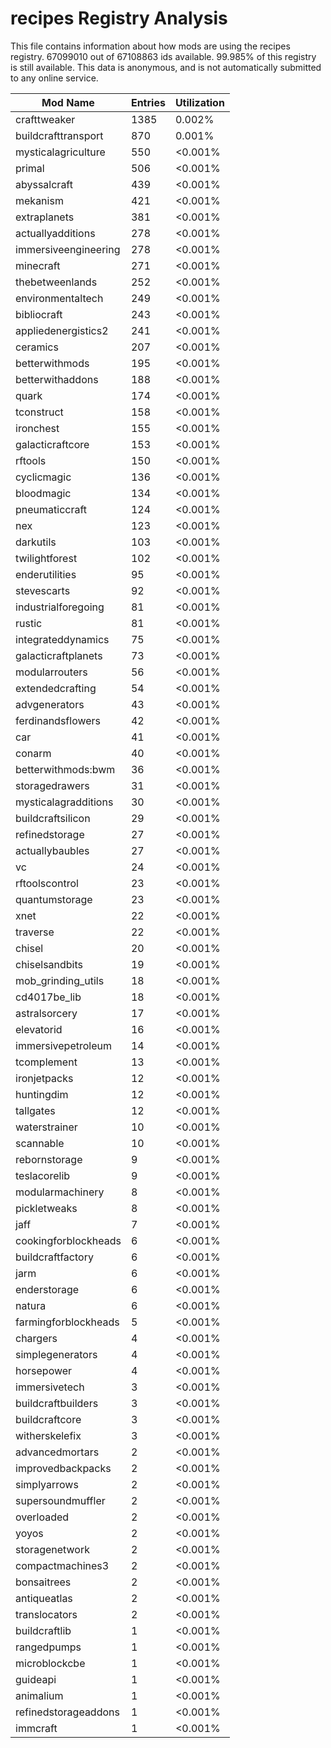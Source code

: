 # recipes Registry Analysis

This file contains information about how mods are using the recipes registry.
67099010 out of 67108863 ids available. 99.985% of this registry is still
available. This data is anonymous, and is not automatically submitted to any
online service.


| Mod Name             | Entries | Utilization |
|----------------------|---------|-------------|
| crafttweaker         | 1385    | 0.002%      |
| buildcrafttransport  | 870     | 0.001%      |
| mysticalagriculture  | 550     | <0.001%     |
| primal               | 506     | <0.001%     |
| abyssalcraft         | 439     | <0.001%     |
| mekanism             | 421     | <0.001%     |
| extraplanets         | 381     | <0.001%     |
| actuallyadditions    | 278     | <0.001%     |
| immersiveengineering | 278     | <0.001%     |
| minecraft            | 271     | <0.001%     |
| thebetweenlands      | 252     | <0.001%     |
| environmentaltech    | 249     | <0.001%     |
| bibliocraft          | 243     | <0.001%     |
| appliedenergistics2  | 241     | <0.001%     |
| ceramics             | 207     | <0.001%     |
| betterwithmods       | 195     | <0.001%     |
| betterwithaddons     | 188     | <0.001%     |
| quark                | 174     | <0.001%     |
| tconstruct           | 158     | <0.001%     |
| ironchest            | 155     | <0.001%     |
| galacticraftcore     | 153     | <0.001%     |
| rftools              | 150     | <0.001%     |
| cyclicmagic          | 136     | <0.001%     |
| bloodmagic           | 134     | <0.001%     |
| pneumaticcraft       | 124     | <0.001%     |
| nex                  | 123     | <0.001%     |
| darkutils            | 103     | <0.001%     |
| twilightforest       | 102     | <0.001%     |
| enderutilities       | 95      | <0.001%     |
| stevescarts          | 92      | <0.001%     |
| industrialforegoing  | 81      | <0.001%     |
| rustic               | 81      | <0.001%     |
| integrateddynamics   | 75      | <0.001%     |
| galacticraftplanets  | 73      | <0.001%     |
| modularrouters       | 56      | <0.001%     |
| extendedcrafting     | 54      | <0.001%     |
| advgenerators        | 43      | <0.001%     |
| ferdinandsflowers    | 42      | <0.001%     |
| car                  | 41      | <0.001%     |
| conarm               | 40      | <0.001%     |
| betterwithmods:bwm   | 36      | <0.001%     |
| storagedrawers       | 31      | <0.001%     |
| mysticalagradditions | 30      | <0.001%     |
| buildcraftsilicon    | 29      | <0.001%     |
| refinedstorage       | 27      | <0.001%     |
| actuallybaubles      | 27      | <0.001%     |
| vc                   | 24      | <0.001%     |
| rftoolscontrol       | 23      | <0.001%     |
| quantumstorage       | 23      | <0.001%     |
| xnet                 | 22      | <0.001%     |
| traverse             | 22      | <0.001%     |
| chisel               | 20      | <0.001%     |
| chiselsandbits       | 19      | <0.001%     |
| mob_grinding_utils   | 18      | <0.001%     |
| cd4017be_lib         | 18      | <0.001%     |
| astralsorcery        | 17      | <0.001%     |
| elevatorid           | 16      | <0.001%     |
| immersivepetroleum   | 14      | <0.001%     |
| tcomplement          | 13      | <0.001%     |
| ironjetpacks         | 12      | <0.001%     |
| huntingdim           | 12      | <0.001%     |
| tallgates            | 12      | <0.001%     |
| waterstrainer        | 10      | <0.001%     |
| scannable            | 10      | <0.001%     |
| rebornstorage        | 9       | <0.001%     |
| teslacorelib         | 9       | <0.001%     |
| modularmachinery     | 8       | <0.001%     |
| pickletweaks         | 8       | <0.001%     |
| jaff                 | 7       | <0.001%     |
| cookingforblockheads | 6       | <0.001%     |
| buildcraftfactory    | 6       | <0.001%     |
| jarm                 | 6       | <0.001%     |
| enderstorage         | 6       | <0.001%     |
| natura               | 6       | <0.001%     |
| farmingforblockheads | 5       | <0.001%     |
| chargers             | 4       | <0.001%     |
| simplegenerators     | 4       | <0.001%     |
| horsepower           | 4       | <0.001%     |
| immersivetech        | 3       | <0.001%     |
| buildcraftbuilders   | 3       | <0.001%     |
| buildcraftcore       | 3       | <0.001%     |
| witherskelefix       | 3       | <0.001%     |
| advancedmortars      | 2       | <0.001%     |
| improvedbackpacks    | 2       | <0.001%     |
| simplyarrows         | 2       | <0.001%     |
| supersoundmuffler    | 2       | <0.001%     |
| overloaded           | 2       | <0.001%     |
| yoyos                | 2       | <0.001%     |
| storagenetwork       | 2       | <0.001%     |
| compactmachines3     | 2       | <0.001%     |
| bonsaitrees          | 2       | <0.001%     |
| antiqueatlas         | 2       | <0.001%     |
| translocators        | 2       | <0.001%     |
| buildcraftlib        | 1       | <0.001%     |
| rangedpumps          | 1       | <0.001%     |
| microblockcbe        | 1       | <0.001%     |
| guideapi             | 1       | <0.001%     |
| animalium            | 1       | <0.001%     |
| refinedstorageaddons | 1       | <0.001%     |
| immcraft             | 1       | <0.001%     |
